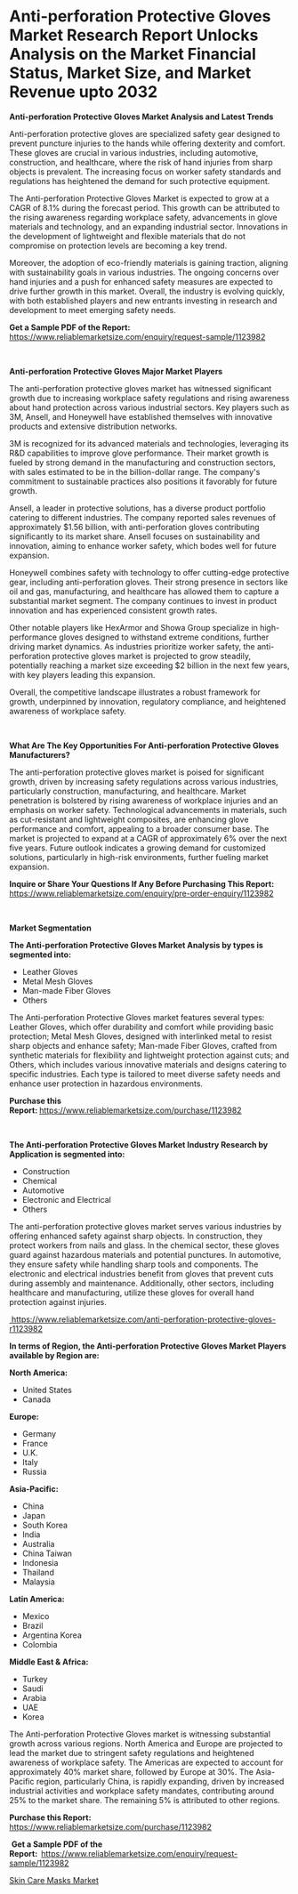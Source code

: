 <p><h1>Anti-perforation Protective Gloves Market Research Report Unlocks Analysis on the Market Financial Status, Market Size, and Market Revenue upto 2032</h1></p><p><strong>Anti-perforation Protective Gloves Market Analysis and Latest Trends</strong></p>
<p><p>Anti-perforation protective gloves are specialized safety gear designed to prevent puncture injuries to the hands while offering dexterity and comfort. These gloves are crucial in various industries, including automotive, construction, and healthcare, where the risk of hand injuries from sharp objects is prevalent. The increasing focus on worker safety standards and regulations has heightened the demand for such protective equipment.</p><p>The Anti-perforation Protective Gloves Market is expected to grow at a CAGR of 8.1% during the forecast period. This growth can be attributed to the rising awareness regarding workplace safety, advancements in glove materials and technology, and an expanding industrial sector. Innovations in the development of lightweight and flexible materials that do not compromise on protection levels are becoming a key trend. </p><p>Moreover, the adoption of eco-friendly materials is gaining traction, aligning with sustainability goals in various industries. The ongoing concerns over hand injuries and a push for enhanced safety measures are expected to drive further growth in this market. Overall, the industry is evolving quickly, with both established players and new entrants investing in research and development to meet emerging safety needs.</p></p>
<p><strong>Get a Sample PDF of the Report:&nbsp;</strong> <a href="https://www.reliablemarketsize.com/enquiry/request-sample/1123982?utm_campaign=2242&utm_medium=2&utm_source=Github&utm_content=ia&utm_term=09022025&utm_id=anti-perforation-protective-gloves">https://www.reliablemarketsize.com/enquiry/request-sample/1123982</a></p>
<p>&nbsp;</p>
<p><strong>Anti-perforation Protective Gloves Major Market Players</strong></p>
<p><p>The anti-perforation protective gloves market has witnessed significant growth due to increasing workplace safety regulations and rising awareness about hand protection across various industrial sectors. Key players such as 3M, Ansell, and Honeywell have established themselves with innovative products and extensive distribution networks.</p><p>3M is recognized for its advanced materials and technologies, leveraging its R&D capabilities to improve glove performance. Their market growth is fueled by strong demand in the manufacturing and construction sectors, with sales estimated to be in the billion-dollar range. The company's commitment to sustainable practices also positions it favorably for future growth.</p><p>Ansell, a leader in protective solutions, has a diverse product portfolio catering to different industries. The company reported sales revenues of approximately $1.56 billion, with anti-perforation gloves contributing significantly to its market share. Ansell focuses on sustainability and innovation, aiming to enhance worker safety, which bodes well for future expansion.</p><p>Honeywell combines safety with technology to offer cutting-edge protective gear, including anti-perforation gloves. Their strong presence in sectors like oil and gas, manufacturing, and healthcare has allowed them to capture a substantial market segment. The company continues to invest in product innovation and has experienced consistent growth rates.</p><p>Other notable players like HexArmor and Showa Group specialize in high-performance gloves designed to withstand extreme conditions, further driving market dynamics. As industries prioritize worker safety, the anti-perforation protective gloves market is projected to grow steadily, potentially reaching a market size exceeding $2 billion in the next few years, with key players leading this expansion. </p><p>Overall, the competitive landscape illustrates a robust framework for growth, underpinned by innovation, regulatory compliance, and heightened awareness of workplace safety.</p></p>
<p>&nbsp;</p>
<p><strong>What Are The Key Opportunities For Anti-perforation Protective Gloves Manufacturers?</strong></p>
<p><p>The anti-perforation protective gloves market is poised for significant growth, driven by increasing safety regulations across various industries, particularly construction, manufacturing, and healthcare. Market penetration is bolstered by rising awareness of workplace injuries and an emphasis on worker safety. Technological advancements in materials, such as cut-resistant and lightweight composites, are enhancing glove performance and comfort, appealing to a broader consumer base. The market is projected to expand at a CAGR of approximately 6% over the next five years. Future outlook indicates a growing demand for customized solutions, particularly in high-risk environments, further fueling market expansion.</p></p>
<p><strong>Inquire or Share Your Questions If Any Before Purchasing This Report:</strong> <a href="https://www.reliablemarketsize.com/enquiry/pre-order-enquiry/1123982?utm_campaign=2242&utm_medium=2&utm_source=Github&utm_content=ia&utm_term=09022025&utm_id=anti-perforation-protective-gloves">https://www.reliablemarketsize.com/enquiry/pre-order-enquiry/1123982</a></p>
<p>&nbsp;</p>
<p><strong>Market Segmentation</strong></p>
<p><strong>The Anti-perforation Protective Gloves Market Analysis by types is segmented into:</strong></p>
<p><ul><li>Leather Gloves</li><li>Metal Mesh Gloves</li><li>Man-made Fiber Gloves</li><li>Others</li></ul></p>
<p><p>The Anti-perforation Protective Gloves market features several types: Leather Gloves, which offer durability and comfort while providing basic protection; Metal Mesh Gloves, designed with interlinked metal to resist sharp objects and enhance safety; Man-made Fiber Gloves, crafted from synthetic materials for flexibility and lightweight protection against cuts; and Others, which includes various innovative materials and designs catering to specific industries. Each type is tailored to meet diverse safety needs and enhance user protection in hazardous environments.</p></p>
<p><strong>Purchase this Report:&nbsp;</strong><a href="https://www.reliablemarketsize.com/purchase/1123982?utm_campaign=2242&utm_medium=2&utm_source=Github&utm_content=ia&utm_term=09022025&utm_id=anti-perforation-protective-gloves">https://www.reliablemarketsize.com/purchase/1123982</a></p>
<p>&nbsp;</p>
<p><strong>The Anti-perforation Protective Gloves Market Industry Research by Application is segmented into:</strong></p>
<p><ul><li>Construction</li><li>Chemical</li><li>Automotive</li><li>Electronic and Electrical</li><li>Others</li></ul></p>
<p><p>The anti-perforation protective gloves market serves various industries by offering enhanced safety against sharp objects. In construction, they protect workers from nails and glass. In the chemical sector, these gloves guard against hazardous materials and potential punctures. In automotive, they ensure safety while handling sharp tools and components. The electronic and electrical industries benefit from gloves that prevent cuts during assembly and maintenance. Additionally, other sectors, including healthcare and manufacturing, utilize these gloves for overall hand protection against injuries.</p></p>
<p><a href="https://www.reliablemarketsize.com/anti-perforation-protective-gloves-r1123982?utm_campaign=2242&utm_medium=2&utm_source=Github&utm_content=ia&utm_term=09022025&utm_id=anti-perforation-protective-gloves">&nbsp;https://www.reliablemarketsize.com/anti-perforation-protective-gloves-r1123982</a></p>
<p><strong>In terms of Region, the Anti-perforation Protective Gloves Market Players available by Region are:</strong></p>
<p>
    <p> <strong> North America: </strong>
        <ul>
            <li>United States</li>
            <li>Canada</li>
        </ul>
        </p> 
    <p> <strong> Europe: </strong>
        <ul>
            <li>Germany</li>
            <li>France</li>
            <li>U.K.</li>
            <li>Italy</li>
            <li>Russia</li>
        </ul>
        </p> 
    <p> <strong> Asia-Pacific: </strong>
        <ul>
            <li>China</li>
            <li>Japan</li>
            <li>South Korea</li>
            <li>India</li>
            <li>Australia</li>
            <li>China Taiwan</li>
            <li>Indonesia</li>
            <li>Thailand</li>
            <li>Malaysia</li>
        </ul>
        </p> 
    <p> <strong> Latin America: </strong>
        <ul>
            <li>Mexico</li>
            <li>Brazil</li>
            <li>Argentina Korea</li>
            <li>Colombia</li>
        </ul>
        </p> 
    <p> <strong> Middle East & Africa: </strong>
        <ul>
            <li>Turkey</li>
            <li>Saudi</li>
            <li>Arabia</li>
            <li>UAE</li>
            <li>Korea</li>
        </ul>
    </p>
    </p>
<p><p>The Anti-perforation Protective Gloves market is witnessing substantial growth across various regions. North America and Europe are projected to lead the market due to stringent safety regulations and heightened awareness of workplace safety. The Americas are expected to account for approximately 40% market share, followed by Europe at 30%. The Asia-Pacific region, particularly China, is rapidly expanding, driven by increased industrial activities and workplace safety mandates, contributing around 25% to the market share. The remaining 5% is attributed to other regions.</p></p>
<p><strong>Purchase this Report: </strong><a href="https://www.reliablemarketsize.com/purchase/1123982?utm_campaign=2242&utm_medium=2&utm_source=Github&utm_content=ia&utm_term=09022025&utm_id=anti-perforation-protective-gloves">https://www.reliablemarketsize.com/purchase/1123982</a></p>
<p>&nbsp;<strong>Get a Sample PDF of the Report:&nbsp;&nbsp;</strong><a href="https://www.reliablemarketsize.com/enquiry/request-sample/1123982?utm_campaign=2242&utm_medium=2&utm_source=Github&utm_content=ia&utm_term=09022025&utm_id=anti-perforation-protective-gloves">https://www.reliablemarketsize.com/enquiry/request-sample/1123982</a></p>
<p><strong></strong></p>
<p><p><a href="https://github.com/suleimannichelle7/Market-Research-Report-List-1/blob/main/skin-care-masks-market.md?utm_campaign=2242&utm_medium=2&utm_source=Github&utm_content=ia&utm_term=09022025&utm_id=anti-perforation-protective-gloves">Skin Care Masks Market</a></p></p>